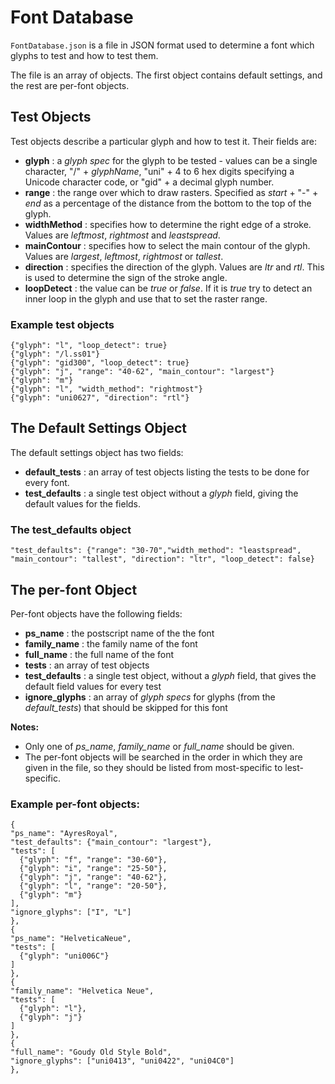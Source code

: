 # Font Database
`FontDatabase.json` is a file in JSON format used to determine a font which glyphs to test and how to test them.

The file is an array of objects. The first object contains default settings, and the rest are per-font objects.

## Test Objects
Test objects describe a particular glyph and how to test it. Their fields are:
* **glyph** : a *glyph spec* for the glyph to be tested - values can be a single character, "/" + *glyphName*, "uni" + 4 to 6 hex digits specifying a Unicode character code, or "gid" + a decimal glyph number.
* **range** : the range over which to draw rasters. Specified as *start* + "-" + *end* as a percentage of the distance from the bottom to the top of the glyph.
* **widthMethod** : specifies how to determine the right edge of a stroke. Values are *leftmost*, *rightmost* and *leastspread*.
* **mainContour** : specifies how to select the main contour of the glyph. Values are *largest*, *leftmost*, *rightmost* or *tallest*.
* **direction** : specifies the direction of the glyph. Values are *ltr* and *rtl*. This is used to determine the sign of the stroke angle.
* **loopDetect** : the value can be *true* or *false*. If it is *true* try to detect an inner loop in the glyph and use that to set the raster range.

### Example test objects
    {"glyph": "l", "loop_detect": true}
    {"glyph": "/l.ss01"}
    {"glyph": "gid300", "loop_detect": true}
    {"glyph": "j", "range": "40-62", "main_contour": "largest"}
    {"glyph": "m"}
    {"glyph": "l", "width_method": "rightmost"}
    {"glyph": "uni0627", "direction": "rtl"}

## The Default Settings Object
The default settings object has two fields:
* **default_tests** : an array of test objects listing the tests to be done for every font.
* **test_defaults** : a single test object without a *glyph* field, giving the default values for the fields.

### The test_defaults object
    "test_defaults": {"range": "30-70","width_method": "leastspread", "main_contour": "tallest", "direction": "ltr", "loop_detect": false}

## The per-font Object
Per-font objects have the following fields:
* **ps_name** : the postscript name of the the font
* **family_name** : the family name of the font
* **full_name** : the full name of the font
* **tests** : an array of test objects
* **test_defaults** : a single test object, without a *glyph* field, that gives the default field values for every test
* **ignore_glyphs** : an array of *glyph specs* for glyphs (from the *default_tests*) that should be skipped for this font

**Notes:**
* Only one of *ps_name*, *family_name* or *full_name* should be given.
* The per-font objects will be searched in the order in which they are given in the file, so they should be listed from most-specific to lest-specific.
### Example per-font objects:
    {
    "ps_name": "AyresRoyal",
    "test_defaults": {"main_contour": "largest"},
    "tests": [
      {"glyph": "f", "range": "30-60"},
      {"glyph": "i", "range": "25-50"},
      {"glyph": "j", "range": "40-62"},
      {"glyph": "l", "range": "20-50"},
      {"glyph": "m"}
    ],
    "ignore_glyphs": ["I", "L"]
    },
    {
    "ps_name": "HelveticaNeue",
    "tests": [
      {"glyph": "uni006C"}
    ]
    },
    {
    "family_name": "Helvetica Neue",
    "tests": [
      {"glyph": "l"},
      {"glyph": "j"}
    ]
    },
    {
    "full_name": "Goudy Old Style Bold",
    "ignore_glyphs": ["uni0413", "uni0422", "uni04C0"]
    },


